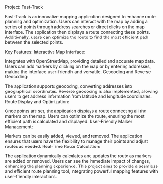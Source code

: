 Project: Fast-Track

Fast-Track is an innovative mapping application designed to enhance route planning and optimization. Users can interact with the map by adding a series of points through address searches or direct clicks on the map interface. The application then displays a route connecting these points. Additionally, users can optimize the route to find the most efficient path between the selected points.

Key Features:
Interactive Map Interface:

Integrates with OpenStreetMap, providing detailed and accurate map data.
Users can add markers by clicking on the map or by entering addresses, making the interface user-friendly and versatile.
Geocoding and Reverse Geocoding:

The application supports geocoding, converting addresses into geographical coordinates.
Reverse geocoding is also implemented, allowing users to get address information from latitude and longitude coordinates.
Route Display and Optimization:

Once points are set, the application displays a route connecting all the markers on the map.
Users can optimize the route, ensuring the most efficient path is calculated and displayed.
User-Friendly Marker Management:

Markers can be easily added, viewed, and removed.
The application ensures that users have the flexibility to manage their points and adjust routes as needed.
Real-Time Route Calculation:

The application dynamically calculates and updates the route as markers are added or removed.
Users can see the immediate impact of changes, enhancing the planning experience.
This project aims to provide a seamless and efficient route planning tool, integrating powerful mapping features with user-friendly interactions.
